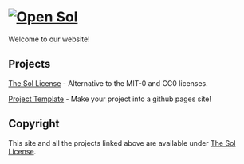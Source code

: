 # [![Open Sol](https://open-sol.github.io/logo-small.svg)](https://open-sol.github.io/)

Welcome to our website!

## Projects

[The Sol License](https://open-sol.github.io/license) - Alternative to the MIT-0 and CC0 licenses.

[Project Template](https://open-sol.github.io/project-template) - Make your project into a github pages site!

## Copyright

This site and all the projects linked above are available under [The Sol License](https://open-sol.github.io/license).
